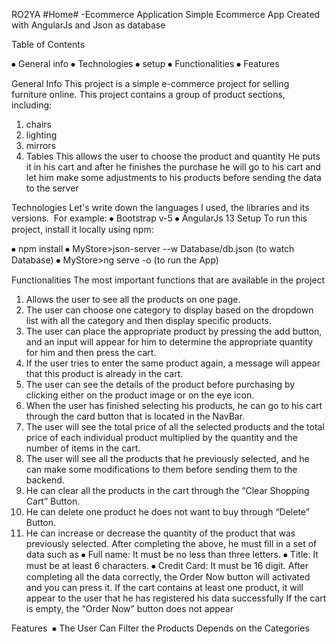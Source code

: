 RO2YA #Home# -Ecommerce Application
Simple Ecommerce App Created with AngularJs and Json as database

Table of Contents

⦁	General info
⦁	Technologies
⦁	setup
⦁	Functionalities
⦁	Features 

General Info
This project is a simple e-commerce project for selling furniture online.
This project contains a group of product sections, including:
1.	chairs
2.	lighting
3.	mirrors
4.	Tables
This allows the user to choose the product and quantity He puts it in his cart and after he finishes the purchase he will go to his cart and let him make some adjustments to his products before sending the data to the server

Technologies
Let's write down the languages I used, the libraries and its versions. 
For example:
⦁	Bootstrap v-5
⦁	AngularJs 13
Setup
To run this project, install it locally using npm:

⦁	npm install
⦁	MyStore>json-server --w Database/db.json (to watch Database)
⦁	MyStore>ng serve -o (to run the App)

Functionalities
The most important functions that are available in the project
1.	Allows the user to see all the products on one page.
2.	The user can choose one category to display based on the dropdown list with all the category and then display specific products.
3.	The user can place the appropriate product by pressing the add button, and an input will appear for him to determine the appropriate quantity for him and then press the cart.
4.	If the user tries to enter the same product again, a message will appear that this product is already in the cart.
5.	The user can see the details of the product before purchasing by clicking either on the product image or on the eye icon.
6.	When the user has finished selecting his products, he can go to his cart through the card button that is located in the NavBar.
7.	The user will see the total price of all the selected products and the total price of each individual product multiplied by the quantity and the number of items in the cart.
8.	The user will see all the products that he previously selected, and he can make some modifications to them before sending them to the backend.
9.	 He can clear all the products in the cart through the “Clear Shopping Cart” Button.
10.	He can delete one product he does not want to buy through “Delete” Button.
11.	 He can increase or decrease the quantity of the product that was previously selected.
After completing the above, he must fill in a set of data such as
⦁	Full name: It must be no less than three letters.
⦁	Title: It must be at least 6 characters.
⦁	Credit Card: It must be 16 digit.
After completing all the data correctly, the Order Now button will activated and you can press it.
If the cart contains at least one product, it will appear to the user that he has registered his data successfully
If the cart is empty, the “Order Now” button does not appear

Features 
⦁	The User Can Filter the Products Depends on the Categories
